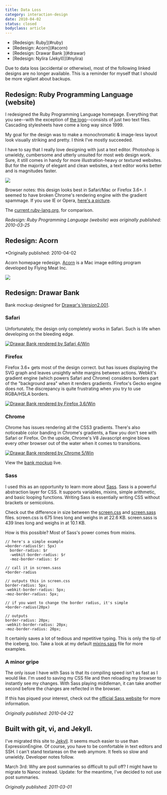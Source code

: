 ```yaml
---
title: Data Loss
category: interaction-design
date: 2010-04-02
status: closed
bodyclass: article
---
```


<ul class="table-of-contents">
  <li> [Redesign: Ruby](#ruby) </li>
  <li> [Redesign: Acorn](#acorn) </li>
  <li> [Redesign: Drawar Bank ](#drawar) </li>
  <li> [Redesign: Nylira (Jekyll)](#nylira) </li>
</ul>

Due to data loss (accidental or otherwise), most of the following linked designs are no longer available. This is a reminder for myself that I should be more vigilant about backups.

<h2 id="ruby">Redesign: Ruby Programming Language (website)</h2>

I redesigned the Ruby Programming Language homepage. Everything that you see--with the exception of [the logo](http://rubyidentity.org/)--consists of just two text files. Cascading stylesheets have come a long way since 1999. 

My goal for the design was to make a monochromatic & image-less layout look visually striking and pretty. I think I've mostly succeeded.

I have to say that I really love designing with just a text editor. Photoshop is unwieldy, cumbersome and utterly unsuited for most web design work. Sure, it still comes in handy for more illustration-heavy or textured websites. But for the majority of elegant and clean websites, a text editor works better and is magnitudes faster.

<a href="http://v2.nylira.com/p/ruby"><img src="http://v2.nylira.com/tumblr/posts/ruby.jpg"></a>

Browser notes: this design looks best in Safari/Mac or Firefox 3.6+. I seemed to have broken Chrome's rendering engine with the gradient spammage. If you use IE or Opera, <a href="http://v2.nylira.com/portfolio/ruby">here's a picture</a>.

The <a href="http://ruby-lang.org">current ruby-lang.org</a>, for comparison.

*Redesign: Ruby Programming Language (website) was originally published: 2010-03-25*

<h2 id="acorn">Redesign: Acorn</h2>
*Originally published: 2010-04-02

Acorn homepage redesign. <a href="http://flyingmeat.com/acorn">Acorn</a> is a Mac image editing program developed by Flying Meat Inc.

<a href="http://v2.nylira.com/p/acorn/"><img src="http://v2.nylira.com/tumblr/posts/acorn.jpg" /></a>

<h2 id="drawar-bank">Redesign: Drawar Bank</h2>

Bank mockup designed for [Drawar's Version2.001](//www.drawar.com/forums/84/version2000--online-banking-statements/).

### Safari

Unfortunately, the design only completely works in Safari. Such is life when developing on the bleeding edge.

<a href="//v2.nylira.com/tumblr/posts/bank-safari-big.jpg"><img src="//v2.nylira.com/tumblr/posts/bank-safari.jpg" alt="Drawar Bank rendered by Safari 4/Win" title="Drawar Bank rendered by Safari 4/Win"></a>

### Firefox

Firefox 3.6+ gets most of the design correct. but has issues displaying the SVG graph and leaves unsightly white margins between actions. Webkit's gradient engine (which powers Safari and Chrome) considers borders part of the "background area" when it renders gradients. Firefox's Gecko engine does not. The discrepancy is quite frustrating when you try to use RGBA/HSLA borders.

<a href="//v2.nylira.com/tumblr/posts/bank-firefox-big.jpg"><img src="//v2.nylira.com/tumblr/posts/bank-firefox.jpg" alt="Drawar Bank rendered by Firefox 3.6/Win" title="Drawar Bank rendered by Firefox 3.6/Win"></a>

### Chrome

Chrome has issues rendering all the CSS3 gradients. There's also noticeable color banding in Chrome's gradients, a flaw you don't see with Safari or Firefox. On the upside, Chrome's V8 Javascript engine blows every other browser out of the water when it comes to transitions.

<a href="//v2.nylira.com/tumblr/posts/bank-chrome-big.jpg"><img src="//v2.nylira.com/tumblr/posts/bank-chrome.jpg" alt="Drawar Bank rendered by Chrome 5/Win" title="Drawar Bank rendered by Chrome 5/Win"></a>

View the <a href="//v2.nylira.com/p/bank">bank mockup</a> live.

### Sass

I used this as an opportunity to learn more about [Sass](//sass-lang.com/). Sass is a powerful abstraction layer for CSS. It supports variables, mixins, simple arithmetic, and basic looping functions. Writing Sass is essentially writing CSS without brackets or semicolons.

Check out the difference in size between the [screen.css](//v2.nylira.com/p/bank/css/screen.css) and [screen.sass](//v2.nylira.com/p/bank/css/sass/screen.sass) files. screen.css is 675 lines long and weighs in at 22.6 KB. screen.sass is 439 lines long and weighs in at 10.1 KB.

How is this possible? Most of Sass's power comes from mixins.

    // here's a simple example
    =border-radius($r: 5px)
      border-radius: $r
      -webkit-border-radius: $r
      -moz-border-radius: $r
    
    // call it in screen.sass
    +border-radius
    
    // outputs this in screen.css
    border-radius: 5px;
    -webkit-border-radius: 5px;
    -moz-border-radius: 5px;
    
    // if you want to change the border radius, it's simple
    +border-radius(20px)
    
    // outputs
    border-radius: 20px;
    -webkit-border-radius: 20px;
    -moz-border-radius: 20px;

It certainly saves a lot of tedious and repetitive typing. This is only the tip of the iceberg, too. Take a look at my default [mixins.sass](//v2.nylira.com/p/bank/css/sass/_mixins.sass) file for more examples.

### A minor gripe

The only issue I have with Sass is that its compiling speed isn't as fast as I would like. I'm used to saving my CSS file and then reloading my browser to instantly see my changes. With Sass playing middleman, it can take another second before the changes are reflected in the browser.

If this has piqued your interest, check out the [official Sass website](http://sass-lang.com/) for more information. 

*Originally published: 2010-04-22*

<h2 id="nylira">Built with git, vi, and Jekyll.</h2>

I've migrated this site to [Jekyll](https://github.com/mojombo/jekyll). It seems much easier to use than ExpressionEngine. Of course, you have to be comfortable in text editors and SSH. I can't stand textareas on the web anymore. It feels so slow and unwieldy. Developer notes follow.

March 3rd: Why are post summaries so difficult to pull off? I might have to migrate to Nanoc instead. Update: for the meantime, I've decided to not use post summaries.

*Originally published: 2011-03-01*
